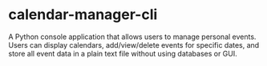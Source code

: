# calendar-manager-cli
A Python console application that allows users to manage personal events. Users can display calendars,  add/view/delete events for specific dates, and store all event data in a plain text file without using databases or GUI.
